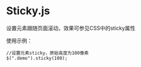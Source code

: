 # Sticky.js

设置元素跟随页面滚动，效果可参见CSS中的sticky属性

使用示例：
    
    //设置元素sticky，原始高度为100像素
    $(".demo").sticky(100);